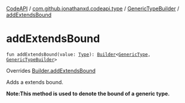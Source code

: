 [CodeAPI](../../index.md) / [com.github.jonathanxd.codeapi.type](../index.md) / [GenericTypeBuilder](index.md) / [addExtendsBound](.)

# addExtendsBound

`fun addExtendsBound(value: `[`Type`](http://docs.oracle.com/javase/6/docs/api/java/lang/reflect/Type.html)`): `[`Builder`](../-generic-type/-builder/index.md)`<`[`GenericType`](../-generic-type/index.md)`, `[`GenericTypeBuilder`](index.md)`>`

Overrides [Builder.addExtendsBound](../-generic-type/-builder/add-extends-bound.md)

Adds a extends bound.

**Note:This method is used to denote the bound of a generic type.**

